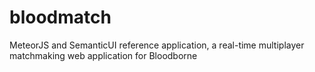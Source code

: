 # bloodmatch
MeteorJS and SemanticUI reference application, a real-time multiplayer matchmaking web application for Bloodborne
